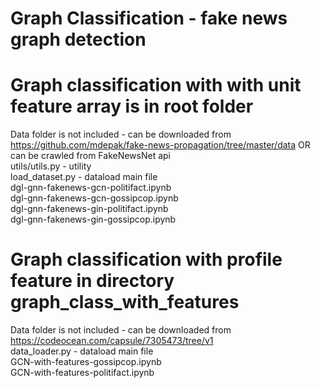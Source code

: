 # Graph Classification - fake news graph detection
# Graph classification with with unit feature array is in root folder
Data folder is not included - can be downloaded from https://github.com/mdepak/fake-news-propagation/tree/master/data OR can be crawled from FakeNewsNet api<br />
utils/utils.py - utility <br />
load_dataset.py - dataload main file<br />
dgl-gnn-fakenews-gcn-politifact.ipynb<br />
dgl-gnn-fakenews-gcn-gossipcop.ipynb<br />
dgl-gnn-fakenews-gin-politifact.ipynb<br />
dgl-gnn-fakenews-gin-gossipcop.ipynb<br />
# Graph classification with profile feature in directory graph_class_with_features
Data folder is not included - can be downloaded from https://codeocean.com/capsule/7305473/tree/v1<br />
data_loader.py - dataload main file<br />
GCN-with-features-gossipcop.ipynb<br />
GCN-with-features-politifact.ipynb<br />

